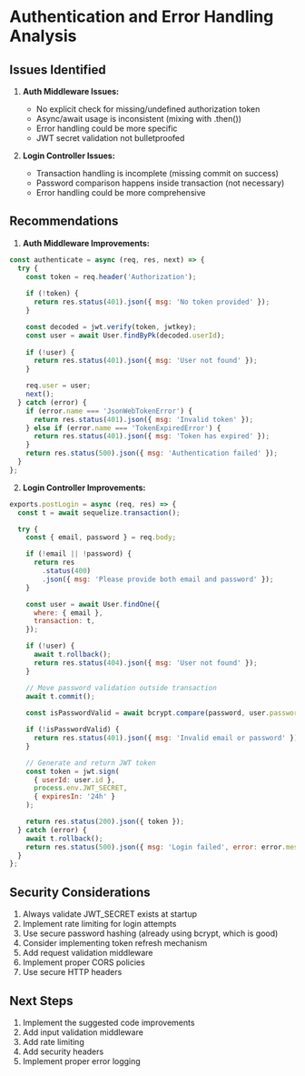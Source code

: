 # Authentication and Error Handling Analysis

## Issues Identified

1. **Auth Middleware Issues:**
   - No explicit check for missing/undefined authorization token
   - Async/await usage is inconsistent (mixing with .then())
   - Error handling could be more specific
   - JWT secret validation not bulletproofed

2. **Login Controller Issues:**
   - Transaction handling is incomplete (missing commit on success)
   - Password comparison happens inside transaction (not necessary)
   - Error handling could be more comprehensive

## Recommendations

1. **Auth Middleware Improvements:**
```javascript
const authenticate = async (req, res, next) => {
  try {
    const token = req.header('Authorization');
    
    if (!token) {
      return res.status(401).json({ msg: 'No token provided' });
    }

    const decoded = jwt.verify(token, jwtkey);
    const user = await User.findByPk(decoded.userId);
    
    if (!user) {
      return res.status(401).json({ msg: 'User not found' });
    }

    req.user = user;
    next();
  } catch (error) {
    if (error.name === 'JsonWebTokenError') {
      return res.status(401).json({ msg: 'Invalid token' });
    } else if (error.name === 'TokenExpiredError') {
      return res.status(401).json({ msg: 'Token has expired' });
    }
    return res.status(500).json({ msg: 'Authentication failed' });
  }
};
```

2. **Login Controller Improvements:**
```javascript
exports.postLogin = async (req, res) => {
  const t = await sequelize.transaction();

  try {
    const { email, password } = req.body;

    if (!email || !password) {
      return res
        .status(400)
        .json({ msg: 'Please provide both email and password' });
    }

    const user = await User.findOne({
      where: { email },
      transaction: t,
    });

    if (!user) {
      await t.rollback();
      return res.status(404).json({ msg: 'User not found' });
    }

    // Move password validation outside transaction
    await t.commit();
    
    const isPasswordValid = await bcrypt.compare(password, user.password);

    if (!isPasswordValid) {
      return res.status(401).json({ msg: 'Invalid email or password' });
    }

    // Generate and return JWT token
    const token = jwt.sign(
      { userId: user.id },
      process.env.JWT_SECRET,
      { expiresIn: '24h' }
    );

    return res.status(200).json({ token });
  } catch (error) {
    await t.rollback();
    return res.status(500).json({ msg: 'Login failed', error: error.message });
  }
};
```

## Security Considerations

1. Always validate JWT_SECRET exists at startup
2. Implement rate limiting for login attempts
3. Use secure password hashing (already using bcrypt, which is good)
4. Consider implementing token refresh mechanism
5. Add request validation middleware
6. Implement proper CORS policies
7. Use secure HTTP headers

## Next Steps

1. Implement the suggested code improvements
2. Add input validation middleware
3. Add rate limiting
4. Add security headers
5. Implement proper error logging